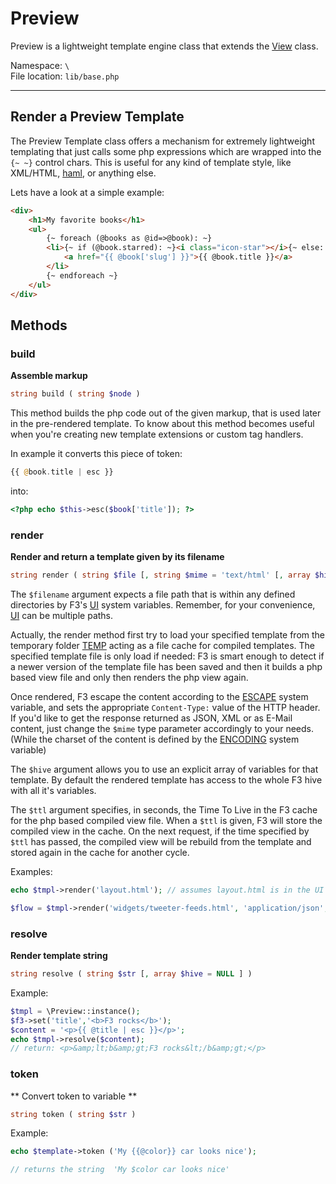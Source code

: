 # Preview

Preview is a lightweight template engine class that extends the [View](view) class.


Namespace: `\` <br/>
File location: `lib/base.php`

---

## Render a Preview Template

The Preview Template class offers a mechanism for extremely lightweight templating that just calls some php expressions which are wrapped into the `{~ ~}` control chars.
This is useful for any kind of template style, like XML/HTML, [haml](http://haml.info/), or anything else.

Lets have a look at a simple example:

``` html
<div>
    <h1>My favorite books</h1>
    <ul>
        {~ foreach (@books as @id=>@book): ~}
        <li>{~ if (@book.starred): ~}<i class="icon-star"></i>{~ else: ~}<i class="icon-normal"></i>{~ endif ~}
            <a href="{{ @book['slug'] }}">{{ @book.title }}</a>
        </li>
        {~ endforeach ~}
    </ul>
</div>
```


## Methods

### build

**Assemble markup**

``` php
string build ( string $node )
```
This method builds the php code out of the given markup, that is used later in the pre-rendered template.
To know about this method becomes useful when you're creating new template extensions or custom tag handlers. 

In example it converts this piece of token:

``` php
{{ @book.title | esc }}
```

into:

```php
<?php echo $this->esc($book['title']); ?>
```

### render

**Render and return a template given by its filename**

```php
string render ( string $file [, string $mime = 'text/html' [, array $hive = NULL [, int $ttl = 0 ]]] )
```

The `$filename` argument expects a file path that is within any defined directories by F3's [UI](quick-reference#ui) system variables. Remember, for your convenience, [UI](quick-reference#ui) can be multiple paths.

Actually, the render method first try to load your specified template from the temporary folder [TEMP](quick-reference#temp) acting as a file cache for compiled templates. The specified template file is only load if needed: F3 is smart enough to detect if a newer version of the template file has been saved and then it builds a php based view file and only then renders the php view again.

Once rendered, F3 escape the content according to the [ESCAPE](quick-reference#escape) system variable, and sets the appropriate `Content-Type:` value of the HTTP header. If you'd like to get the response returned as JSON, XML or as E-Mail content, just change the `$mime` type parameter accordingly to your needs. (While the charset of the content is defined by the [ENCODING](quick-reference#encoding) system variable)

The `$hive` argument allows you to use an explicit array of variables for that template. By default the rendered template has access to the whole F3 hive with all it's variables.

The `$ttl` argument specifies, in seconds, the Time To Live in the F3 cache for the php based compiled view file. When a `$ttl` is given, F3 will store the compiled view in the cache. On the next request, if the time specified by `$ttl` has passed, the compiled view will be rebuild from the template and stored again in the cache for another cycle.

Examples:

```php
echo $tmpl->render('layout.html'); // assumes layout.html is in the UI folder
```

```php
$flow = $tmpl->render('widgets/tweeter-feeds.html', 'application/json', NULL, 300 ); // cache for 5 minutes
```


### resolve

**Render template string**

``` php
string resolve ( string $str [, array $hive = NULL ] )
```

Example:

``` php
$tmpl = \Preview::instance();
$f3->set('title','<b>F3 rocks</b>');
$content = '<p>{{ @title | esc }}</p>';
echo $tmpl->resolve($content);
// return: <p>&amp;lt;b&amp;gt;F3 rocks&lt;/b&amp;gt;</p>
```


### token
** Convert token to variable **

```php
string token ( string $str )
```

Example:

```php
echo $template->token ('My {{@color}} car looks nice');

// returns the string  'My $color car looks nice'
```
